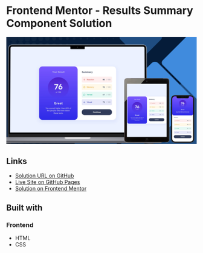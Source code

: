 # Frontend Mentor - Results Summary Component Solution

![Design preview for the Results summary component challenge](./design/preview.png)

## Links

- [Solution URL on GitHub](https://github.com/TetianaAleks/fm-solutions-hub/tree/main/09-results-summary-component)
- [Live Site on GitHub Pages](https://tetianaaleks.github.io/fm-solutions-hub/09-results-summary-component/)
- [Solution on Frontend Mentor]() 

## Built with

### Frontend

- HTML
- CSS
